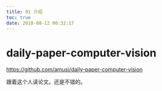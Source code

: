 ```yaml
---
title: 01 介绍
toc: true
date: 2018-08-12 00:32:17
---
```

# **daily-paper-computer-vision**

https://github.com/amusi/daily-paper-computer-vision

跟着这个人读论文。还是不错的。
